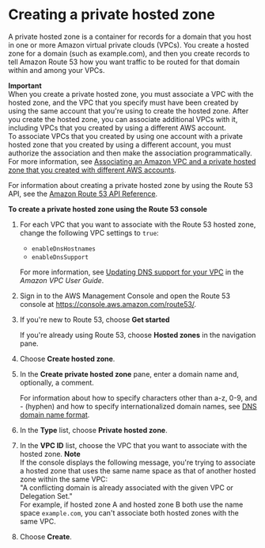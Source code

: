 # Creating a private hosted zone<a name="hosted-zone-private-creating"></a>

A private hosted zone is a container for records for a domain that you host in one or more Amazon virtual private clouds \(VPCs\)\. You create a hosted zone for a domain \(such as example\.com\), and then you create records to tell Amazon Route 53 how you want traffic to be routed for that domain within and among your VPCs\.

**Important**  
When you create a private hosted zone, you must associate a VPC with the hosted zone, and the VPC that you specify must have been created by using the same account that you're using to create the hosted zone\. After you create the hosted zone, you can associate additional VPCs with it, including VPCs that you created by using a different AWS account\.  
To associate VPCs that you created by using one account with a private hosted zone that you created by using a different account, you must authorize the association and then make the association programmatically\. For more information, see [Associating an Amazon VPC and a private hosted zone that you created with different AWS accounts](hosted-zone-private-associate-vpcs-different-accounts.md)\.

For information about creating a private hosted zone by using the Route 53 API, see the [Amazon Route 53 API Reference](https://docs.aws.amazon.com/Route53/latest/APIReference/)\.

**To create a private hosted zone using the Route 53 console**

1. For each VPC that you want to associate with the Route 53 hosted zone, change the following VPC settings to `true`:
   + `enableDnsHostnames`
   + `enableDnsSupport`

   For more information, see [Updating DNS support for your VPC](https://docs.aws.amazon.com/vpc/latest/userguide/vpc-dns.html#vpc-dns-updating) in the *Amazon VPC User Guide*\.

1. Sign in to the AWS Management Console and open the Route 53 console at [https://console\.aws\.amazon\.com/route53/](https://console.aws.amazon.com/route53/)\.

1. If you're new to Route 53, choose **Get started**

   If you're already using Route 53, choose **Hosted zones** in the navigation pane\.

1. Choose **Create hosted zone**\.

1. In the **Create private hosted zone** pane, enter a domain name and, optionally, a comment\.

   For information about how to specify characters other than a\-z, 0\-9, and \- \(hyphen\) and how to specify internationalized domain names, see [DNS domain name format](DomainNameFormat.md)\.

1. In the **Type** list, choose **Private hosted zone**\.

1. In the **VPC ID** list, choose the VPC that you want to associate with the hosted zone\.
**Note**  
If the console displays the following message, you're trying to associate a hosted zone that uses the same name space as that of another hosted zone within the same VPC:  
"A conflicting domain is already associated with the given VPC or Delegation Set\."  
For example, if hosted zone A and hosted zone B both use the name space `example.com`, you can't associate both hosted zones with the same VPC\.

1. Choose **Create**\.
